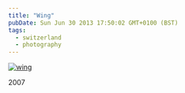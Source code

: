 ```yaml
---
title: "Wing"
pubDate: Sun Jun 30 2013 17:50:02 GMT+0100 (BST)
tags:
  - switzerland
  - photography
---
```


<a href="http://www.flickr.com/photos/domchristie/9174909387/" title="wing by dom christie, on Flickr"><img src="https://farm6.staticflickr.com/5539/9174909387_49ea552084.jpg" alt="wing"></a>

<p> 2007</p>

